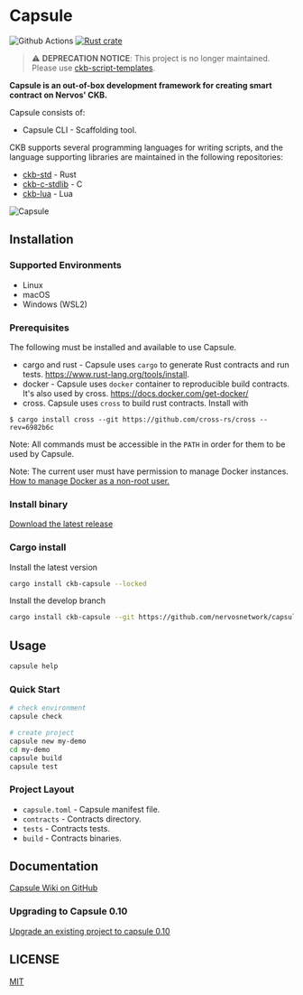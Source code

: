# Capsule

![Github Actions][GH-action-badge] [![Rust crate][rust-crate-badge]](https://crates.io/crates/ckb-capsule)

[GH-action-badge]: https://img.shields.io/github/actions/workflow/status/nervosnetwork/capsule/rust.yml?branch=develop&style=flat
[rust-crate-badge]: https://img.shields.io/crates/v/ckb-capsule?style=flat

> ⚠️ **DEPRECATION NOTICE**: This project is no longer maintained. Please use [ckb-script-templates](https://github.com/cryptape/ckb-script-templates).

**Capsule is an out-of-box development framework for creating smart contract on Nervos' CKB.**

Capsule consists of:

- Capsule CLI - Scaffolding tool.

CKB supports several programming languages for writing scripts, and the language supporting libraries are maintained in the following repositories:

- [ckb-std](https://github.com/nervosnetwork/ckb-std) - Rust
- [ckb-c-stdlib](https://github.com/nervosnetwork/ckb-c-stdlib) - C
- [ckb-lua](https://github.com/nervosnetwork/ckb-lua) - Lua


![Capsule](./capsule.jpg)

## Installation

### Supported Environments

- Linux
- macOS
- Windows (WSL2)

### Prerequisites

The following must be installed and available to use Capsule.

- cargo and rust - Capsule uses `cargo` to generate Rust contracts and run tests. https://www.rust-lang.org/tools/install.
- docker - Capsule uses `docker` container to reproducible build contracts. It's also used by cross. https://docs.docker.com/get-docker/
- cross. Capsule uses `cross` to build rust contracts. Install with

```command
$ cargo install cross --git https://github.com/cross-rs/cross --rev=6982b6c
```

Note: All commands must be accessible in the `PATH` in order for them to be used by Capsule.

Note: The current user must have permission to manage Docker instances. [How to manage Docker as a non-root user.](https://docs.docker.com/engine/install/linux-postinstall/)

### Install binary

[Download the latest release](https://github.com/nervosnetwork/capsule/releases/latest)

### Cargo install

Install the latest version

``` sh
cargo install ckb-capsule --locked
```

Install the develop branch

``` sh
cargo install ckb-capsule --git https://github.com/nervosnetwork/capsule.git --branch develop --locked
```

## Usage

``` sh
capsule help
```

### Quick Start

``` sh
# check environment
capsule check

# create project
capsule new my-demo
cd my-demo
capsule build
capsule test
```

### Project Layout

* `capsule.toml`    - Capsule manifest file.
* `contracts`       - Contracts directory.
* `tests`           - Contracts tests.
* `build`           - Contracts binaries.

## Documentation

[Capsule Wiki on GitHub](https://github.com/nervosnetwork/capsule/wiki)

### Upgrading to Capsule 0.10

[Upgrade an existing project to capsule 0.10](https://github.com/nervosnetwork/capsule/wiki/Upgrade-an-existing-project-to-capsule-0.10)

## LICENSE

[MIT](https://github.com/nervosnetwork/capsule/blob/master/LICENSE)
